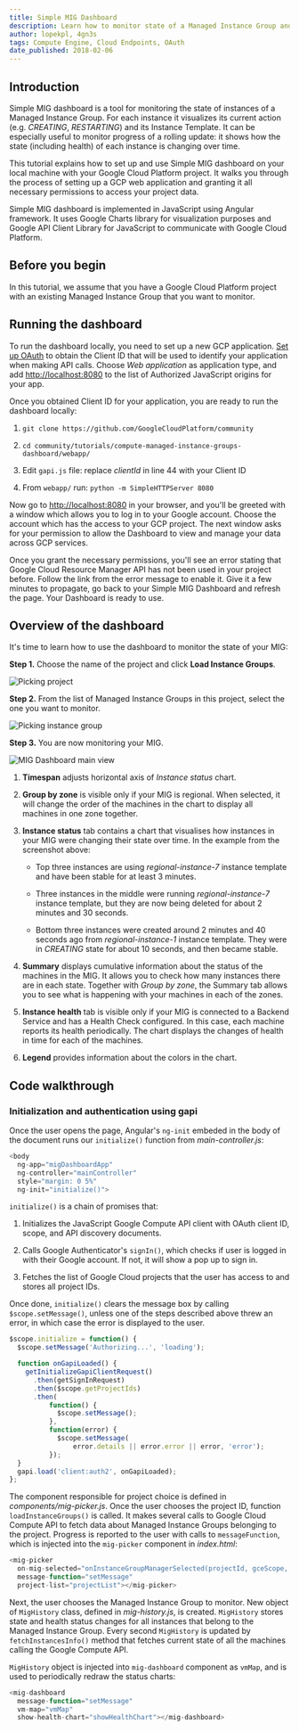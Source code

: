 ```yaml
---
title: Simple MIG Dashboard
description: Learn how to monitor state of a Managed Instance Group and visualize it in a JavaScript application.
author: lopekpl, 4gn3s
tags: Compute Engine, Cloud Endpoints, OAuth
date_published: 2018-02-06
---
```


Introduction
------------

Simple MIG dashboard is a tool for monitoring the state of instances of
a Managed Instance Group. For each instance it visualizes its current
action (e.g. *CREATING*, *RESTARTING*) and its Instance Template. It can be
especially useful to monitor progress of a rolling update: it shows how
the state (including health) of each instance is changing over time.

This tutorial explains how to set up and use Simple MIG dashboard on
your local machine with your Google Cloud Platform project. It walks you
through the process of setting up a GCP web application and granting it
all necessary permissions to access your project data.

Simple MIG dashboard is implemented in JavaScript using Angular
framework. It uses Google Charts library for visualization purposes and
Google API Client Library for JavaScript to communicate with Google
Cloud Platform.

Before you begin
----------------

In this tutorial, we assume that you have a Google Cloud Platform
project with an existing Managed Instance Group that you want to monitor.

Running the dashboard
---------------------

To run the dashboard locally, you need to set up a new GCP application.
[Set up OAuth](https://support.google.com/cloud/answer/6158849?hl=en&ref_topic=6262490) to obtain the Client ID that will be used to identify your application when
making API calls. Choose *Web application* as application type, and add
[http://localhost:8080](http://localhost:8000) to the list
of Authorized JavaScript origins for your app.

Once you obtained Client ID for your application, you are ready to run
the dashboard locally:

1.  `git clone https://github.com/GoogleCloudPlatform/community`

2.  `cd community/tutorials/compute-managed-instance-groups-dashboard/webapp/`

3.  Edit `gapi.js` file: replace *clientId* in line 44 with your Client ID

4.  From `webapp/` run: `python -m SimpleHTTPServer 8080`

Now go to [http://localhost:8080](http://localhost:8080)
in your browser, and you'll be greeted with a window which allows you to
log in to your Google account. Choose the account which has the access
to your GCP project. The next window asks for your
permission to allow the Dashboard to view and manage your data across
GCP services.

Once you grant the necessary permissions, you'll see an error stating
that Google Cloud Resource Manager API has not been used in your project
before. Follow the link from the error message to enable it. Give it a
few minutes to propagate, go back to your Simple MIG Dashboard and
refresh the page. Your Dashboard is ready to use.

Overview of the dashboard
-------------------------

It's time to learn how to use the dashboard to monitor the state of your
MIG:

**Step 1.** Choose the name of the project and click **Load Instance Groups**.

![Picking project](media/step1.png)

**Step 2.** From the list of Managed Instance Groups in this project, select
the one you want to monitor.

![Picking instance group](media/step2.png)

**Step 3.** You are now monitoring your MIG.

![MIG Dashboard main view](media/step3.png)

1.  **Timespan** adjusts horizontal axis of *Instance status* chart.

2.  **Group by zone** is visible only if your MIG is regional. When selected, it will change the order of the machines in the chart to display all machines in one zone together.

3.  **Instance status** tab contains a chart that visualises how instances in your MIG were changing their state over time. In the example from the screenshot above:

    -   Top three instances are using *regional-instance-7* instance template and have been stable for at least 3 minutes.

    -   Three instances in the middle were running *regional-instance-7* instance template, but they are now being deleted for about 2 minutes and 30 seconds.

    -   Bottom three instances were created around 2 minutes and 40 seconds ago from *regional-instance-1* instance template. They were in *CREATING* state for about 10 seconds, and then became stable.

4.  **Summary** displays cumulative information about the status of the machines in the MIG. It allows you to check how many instances there are in each state. Together with *Group by zone*, the Summary tab allows you to see what is happening with your machines in each of the zones.

5.  **Instance health** tab is visible only if your MIG is connected to a Backend Service and has a Health Check configured. In this case, each machine reports its health periodically. The chart displays the changes of health in time for each of the machines.

6.  **Legend** provides information about the colors in the chart.

Code walkthrough
----------------

### Initialization and authentication using gapi

Once the user opens the page, Angular's `ng-init` embeded in the body of
the document runs our `initialize()` function from *main-controller.js*:


```js
<body
  ng-app="migDashboardApp"
  ng-controller="mainController"
  style="margin: 0 5%"
  ng-init="initialize()">
```

`initialize()` is a chain of promises that:

1.  Initializes the JavaScript Google Compute API client with OAuth client ID, scope, and API discovery documents.

2.  Calls Google Authenticator's `signIn()`, which checks if user is logged in with their Google account. If not, it will show a pop up to sign in.

3.  Fetches the list of Google Cloud projects that the user has access to and stores all project IDs.

Once done, `initialize()` clears the message box by calling
`$scope.setMessage()`, unless one of the steps described above threw an
error, in which case the error is displayed to the user.

```js
$scope.initialize = function() {
  $scope.setMessage('Authorizing...', 'loading');

  function onGapiLoaded() {
    getInitializeGapiClientRequest()
      .then(getSignInRequest)
      .then($scope.getProjectIds)
      .then(
          function() {
            $scope.setMessage();
          },
          function(error) {
            $scope.setMessage(
                error.details || error.error || error, 'error');
          });
  }
  gapi.load('client:auth2', onGapiLoaded);
};
```

The component responsible for project choice is defined in
*components/mig-picker.js*. Once the user chooses the project ID, function
`loadInstanceGroups()` is called. It makes several calls to Google Cloud
Compute API to fetch data about Managed Instance Groups belonging to the
project. Progress is reported to the user with calls to `messageFunction`,
which is injected into the `mig-picker` component in *index.html*:


```js
<mig-picker
  on-mig-selected="onInstanceGroupManagerSelected(projectId, gceScope, igm, migId)"
  message-function="setMessage"
  project-list="projectList"></mig-picker>
```

Next, the user chooses the Managed Instance Group to monitor. New object
of `MigHistory` class, defined in *mig-history.js*, is created. `MigHistory`
stores state and health status changes for all instances that belong to
the Managed Instance Group. Every second `MigHistory` is updated by
`fetchInstancesInfo()` method that fetches current state of all the
machines calling the Google Compute API.

`MigHistory` object is injected into `mig-dashboard` component as `vmMap`, and
is used to periodically redraw the status charts:

```js
<mig-dashboard
  message-function="setMessage"
  vm-map="vmMap"
  show-health-chart="showHealthChart"></mig-dashboard>
```
